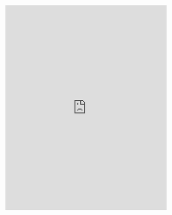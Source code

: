 <iframe src="https://scribehow.com/embed/0301__How_to_perform_Clustering_and_Dimension_Reduction_in_Tercen__asDyGBtmTHq2-xjmgKPO3A" width="100%" height="640" allowfullscreen frameborder="0"></iframe>